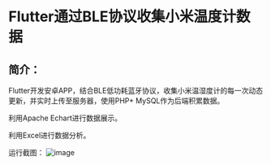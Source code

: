 # Flutter通过BLE协议收集小米温度计数据

## 简介：

Flutter开发安卓APP，结合BLE低功耗蓝牙协议，收集小米温湿度计的每一次动态更新，并实时上传至服务器，使用PHP+ MySQL作为后端积累数据。

利用Apache Echart进行数据展示。

利用Excel进行数据分析。

运行截图：
![image](https://user-images.githubusercontent.com/73388848/122635185-10b8d880-d115-11eb-8d21-73bc917392c2.png)

